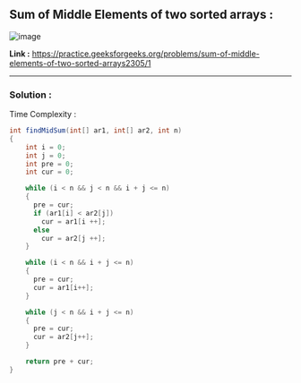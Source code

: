 ## Sum of Middle Elements of two sorted arrays :

![image](https://user-images.githubusercontent.com/23376002/172114956-5c91ac6c-6c26-44ff-a699-24cad623d7aa.png)


**Link :** https://practice.geeksforgeeks.org/problems/sum-of-middle-elements-of-two-sorted-arrays2305/1


------------------------------------------------------------------------------------------------------------------------------------------------------


### Solution :

Time Complexity :


```java
int findMidSum(int[] ar1, int[] ar2, int n) 
{
    int i = 0;
    int j = 0;
    int pre = 0;
    int cur = 0;

    while (i < n && j < n && i + j <= n)
    {
      pre = cur;
      if (ar1[i] < ar2[j])
        cur = ar1[i ++];
      else 
        cur = ar2[j ++];
    }

    while (i < n && i + j <= n)
    {
      pre = cur;
      cur = ar1[i++];
    }

    while (j < n && i + j <= n)
    {
      pre = cur;
      cur = ar2[j++];
    }

    return pre + cur;
}
```

